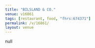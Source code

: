 ```yaml
---
title: "BILSLAND & CO."
venue: v16861
tags: [restaurant, food, "fhrs:674371"]
permalink: /v/16861/
layout: venue
---
```

null
